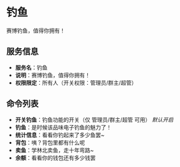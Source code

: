 # 钓鱼
赛博钓鱼，值得你拥有！

## 服务信息
- **服务名**：钓鱼
- **说明**：赛博钓鱼，值得你拥有！
- **权限限定**：所有人（开关权限：管理员/群主/超管）

## 命令列表
- **开关钓鱼**：钓鱼功能的开关（仅 管理员/群主/超管 可用） _默认开启_
- **钓鱼**：是时候该品味电子钓鱼的魅力了！
- **统计信息**：看看你钓起来了多少鱼罢~
- **背包**：咦？背包里都有什么呢
- **卖鱼**：学林北卖鱼，走十年弯路~
- **余额**：看看你的钱包还有多少钱罢
